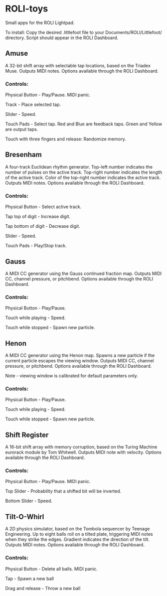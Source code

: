 # ROLI-toys

Small apps for the ROLI Lightpad.

To install:
Copy the desired .littlefoot file to your Documents/ROLI/Littlefoot/ directory.
Script should appear in the ROLI Dashboard.

## Amuse
A 32-bit shift array with selectable tap locations, based on the Triadex Muse.
Outputs MIDI notes.
Options available through the ROLI Dashboard.

### Controls:

Physical Button - Play/Pause. MIDI panic.

Track - Place selected tap.

Slider - Speed.

Touch Pads - Select tap.
Red and Blue are feedback taps.
Green and Yellow are output taps.

Touch with three fingers and release: Randomize memory.

## Bresenham
A four-track Euclidean rhythm generator.
Top-left number indicates the number of pulses on the active track.
Top-right number indicates the length of the active track.
Color of the top-right number indicates the active track.
Outputs MIDI notes.
Options available through the ROLI Dashboard.

### Controls:

Physical Button - Select active track.

Tap top of digit - Increase digit.

Tap bottom of digit - Decrease digit.

Slider - Speed.

Touch Pads - Play/Stop track.

## Gauss
A MIDI CC generator using the Gauss continued fraction map.
Outputs MIDI CC, channel pressure, or pitchbend.
Options available through the ROLI Dashboard.

### Controls:

Physical Button - Play/Pause.

Touch while playing - Speed.

Touch while stopped - Spawn new particle.

## Henon
A MIDI CC generator using the Henon map.
Spawns a new particle if the current particle escapes the viewing window.
Outputs MIDI CC, channel pressure, or pitchbend.
Options available through the ROLI Dashboard.

Note - viewing window is calibrated for default parameters only.

### Controls:

Physical Button - Play/Pause.

Touch while playing - Speed.

Touch while stopped - Spawn new particle.

## Shift Register
A 16-bit shift array with memory corruption, based on the Turing Machine eurorack module by Tom Whitwell.
Outputs MIDI note with velocity.
Options available through the ROLI Dashboard.

### Controls:

Physical Button - Play/Pause. MIDI panic.

Top Slider - Probability that a shifted bit will be inverted.

Bottom Slider - Speed.

## Tilt-O-Whirl
A 2D physics simulator, based on the Tombola sequencer by Teenage Engineering.
Up to eight balls roll on a tilted plate, triggering MIDI notes when they strike the edges.
Gradient indicates the direction of the tilt.
Outputs MIDI notes.
Options available through the ROLI Dashboard.

### Controls:

Physical Button - Delete all balls. MIDI panic.

Tap - Spawn a new ball

Drag and release - Throw a new ball
